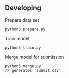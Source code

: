 ## Developing

Prepare data set
```
python3 prepare.py
```

Train model
```
python3 train.py
```

Merge model for submission
```
python3 merge.py
// generates 'submit.csv'
```
